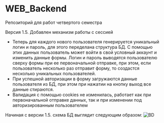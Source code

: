 # WEB_Backend
Репозиторий для работ четвертого семестра

Версия 1.5.  Добавлен механизм работы с сессией
  - Теперь для каждого нового пользователя генерируется уникальный логин и пароль, для этого переделана структура БД. С помощью этих данных пользователь может войти в свой условный аккаунт и изменить данные формы. Логин и пароль выводятся пользователю сверху формы при ее первоначальной отправке, при этом, если пользователь несколько раз отправит форму, то создастся несколько уникальных пользователей.
  - При успешной авторизации в форму загружаются данные пользователя из БД, при этом при нажатии на кнопку выход все данные стираются.
  - Валидация с помощью cookies не изменилась, работает как при первоначальной отправке данных, так и при изменении под авторизированным пользователем 
 
 Начиная с версии 1.5. схема БД выглядит следующим образом:
![BD](https://user-images.githubusercontent.com/72927875/167587934-9159a4f8-d1a1-43c3-ac86-332ac33d8106.png)
